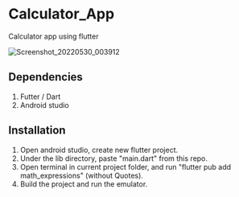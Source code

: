 # Calculator_App
Calculator app using flutter

![Screenshot_20220530_003912](https://user-images.githubusercontent.com/89830533/170887796-359211a1-9aa8-4f53-9c5f-9f33519f79c6.png)


## Dependencies 
  
 1. Futter / Dart
 2. Android studio

## Installation

 1. Open android studio, create new flutter project.
 2. Under the lib directory, paste "main.dart" from this repo.
 3. Open terminal in current project folder, and run "flutter pub add math_expressions" (without Quotes).
 4. Build the project and run the emulator.
